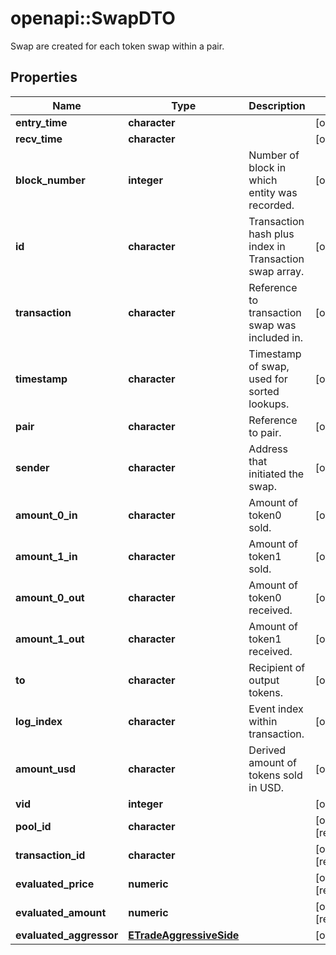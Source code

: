 # openapi::SwapDTO

Swap are created for each token swap within a pair.

## Properties
Name | Type | Description | Notes
------------ | ------------- | ------------- | -------------
**entry_time** | **character** |  | [optional] 
**recv_time** | **character** |  | [optional] 
**block_number** | **integer** | Number of block in which entity was recorded. | [optional] 
**id** | **character** | Transaction hash plus index in Transaction swap array. | [optional] 
**transaction** | **character** | Reference to transaction swap was included in. | [optional] 
**timestamp** | **character** | Timestamp of swap, used for sorted lookups. | [optional] 
**pair** | **character** | Reference to pair. | [optional] 
**sender** | **character** | Address that initiated the swap. | [optional] 
**amount_0_in** | **character** | Amount of token0 sold. | [optional] 
**amount_1_in** | **character** | Amount of token1 sold. | [optional] 
**amount_0_out** | **character** | Amount of token0 received. | [optional] 
**amount_1_out** | **character** | Amount of token1 received. | [optional] 
**to** | **character** | Recipient of output tokens. | [optional] 
**log_index** | **character** | Event index within transaction. | [optional] 
**amount_usd** | **character** | Derived amount of tokens sold in USD. | [optional] 
**vid** | **integer** |  | [optional] 
**pool_id** | **character** |  | [optional] [readonly] 
**transaction_id** | **character** |  | [optional] [readonly] 
**evaluated_price** | **numeric** |  | [optional] [readonly] 
**evaluated_amount** | **numeric** |  | [optional] [readonly] 
**evaluated_aggressor** | [**ETradeAggressiveSide**](ETradeAggressiveSide.md) |  | [optional] 


